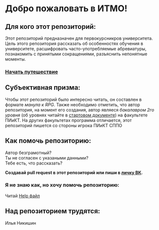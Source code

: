 # Добро пожаловать в ИТМО!
## Для кого этот репозиторий:
Этот репозиторий предназначен для первокурсникров университета. Цель этого репозитория рассказать об особенностях обучения в университете, расшифровать часто-употребляемые абревиатуры, познакомить с принятыми сокращениями, разъяснить непонятные моменты.

### [Начать путешествие](Start.md)

## Субъективная призма:
Чтобы этот репозиторий было интересно читать, он составлен в формате *манула к RPG*. Также необходимо отметить, что автор репозитория, на момент его создания, автор являеся *бакалавром 2го уровня* (об уровнях читайте в [стартовом документе](Start.md)) на факультете ПИиКТ. На других факультетах программа отличается, этот репозиторий пишется со стороны игрока ПИиКТ СППО

## Как помочь репозиторию:
Автор безграмотный? \
Ты не согласен с указаными данными? \
Тебе есть, что рассказать?

**Создавай pull request в этот репозиторий или пиши в [личку ВК](https://vk.com/gibito).**

### Я не знаю как, но хочу помочь репозиторию:
Читай [Help файл](Help.md)

## Над репозиторием трудятся:
Илья Никишин
